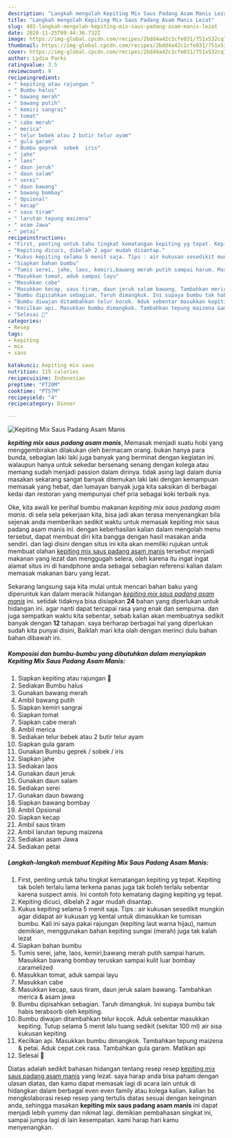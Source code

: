 ```yaml
---
description: "Langkah mengolah Kepiting Mix Saus Padang Asam Manis Lezat"
title: "Langkah mengolah Kepiting Mix Saus Padang Asam Manis Lezat"
slug: 401-langkah-mengolah-kepiting-mix-saus-padang-asam-manis-lezat
date: 2020-11-25T09:44:36.732Z
image: https://img-global.cpcdn.com/recipes/2bdd4a42c1cfe031/751x532cq70/kepiting-mix-saus-padang-asam-manis-foto-resep-utama.jpg
thumbnail: https://img-global.cpcdn.com/recipes/2bdd4a42c1cfe031/751x532cq70/kepiting-mix-saus-padang-asam-manis-foto-resep-utama.jpg
cover: https://img-global.cpcdn.com/recipes/2bdd4a42c1cfe031/751x532cq70/kepiting-mix-saus-padang-asam-manis-foto-resep-utama.jpg
author: Lydia Parks
ratingvalue: 3.5
reviewcount: 9
recipeingredient:
- " kepiting atau rajungan "
- " Bumbu halus"
- " bawang merah"
- " bawang putih"
- " kemiri sangrai"
- " tomat"
- " cabe merah"
- " merica"
- " telur bebek atau 2 butir telur ayam"
- " gula garam"
- " Bumbu geprek  sobek  iris"
- " jahe"
- " laos"
- " daun jeruk"
- " daun salam"
- " serei"
- " daun bawang"
- " bawang bombay"
- " Opsional"
- " kecap"
- " saus tiram"
- " larutan tepung maizena"
- " asam Jawa"
- " petai"
recipeinstructions:
- "First, penting untuk tahu tingkat kematangan kepiting yg tepat. Kepiting tak boleh terlalu lama terkena panas juga tak boleh terlalu sebentar karena suspect amis. Ini contoh foto kematang daging kepiting yg tepat."
- "Kepiting dicuci, dibelah 2 agar mudah disantap."
- "Kukus kepiting selama 5 menit saja. Tips : air kukusan sesedikit mungkin agar didapat air kukusan yg kental untuk dimasukkan ke tumisan bumbu. Kali ini saya pakai rajungan (kepiting laut warna hijau), namun demikian, menggunakan bahan kepiting sungai (merah) juga tak kalah lezat"
- "Siapkan bahan bumbu"
- "Tumis serei, jahe, laos, kemiri,bawang merah putih sampai harum. Masukkan bawang bombay teruskan sampai kulit luar bombay caramelized"
- "Masukkan tomat, aduk sampai layu"
- "Masukkan cabe"
- "Masukkan kecap, saus tiram, daun jeruk salam bawang. Tambahkan merica &amp; asam jawa"
- "Bumbu dipisahkan sebagian. Taruh dimangkuk. Ini supaya bumbu tak habis terabsorb oleh kepiting."
- "Bumbu diwajan ditambahkan telur kocok. Aduk sebentar masukkan kepiting. Tutup selama 5 menit lalu tuang sedikit (sekitar 100 ml) air sisa kukusan kepiting"
- "Kecilkan api. Masukkan bumbu dimangkok. Tambahkan tepung maizena &amp; petai. Aduk cepat.cek rasa. Tambahkan gula garam. Matikan api"
- "Selesai 🦀"
categories:
- Resep
tags:
- kepiting
- mix
- saus

katakunci: kepiting mix saus 
nutrition: 115 calories
recipecuisine: Indonesian
preptime: "PT20M"
cooktime: "PT57M"
recipeyield: "4"
recipecategory: Dinner

---
```



![Kepiting Mix Saus Padang Asam Manis](https://img-global.cpcdn.com/recipes/2bdd4a42c1cfe031/751x532cq70/kepiting-mix-saus-padang-asam-manis-foto-resep-utama.jpg)

<b><i>kepiting mix saus padang asam manis</i></b>, Memasak menjadi suatu hobi yang menggembirakan dilakukan oleh bermacam orang. bukan hanya para bunda, sebagian laki laki juga banyak yang berminat dengan kegiatan ini. walaupun hanya untuk sekedar bersenang senang dengan kolega atau memang sudah menjadi passion dalam dirinya. tidak asing lagi dalam dunia masakan sekarang sangat banyak ditemukan laki laki dengan kemampuan memasak yang hebat, dan lumayan banyak juga kita saksikan di berbagai kedai dan restoran yang mempunyai chef pria sebagai koki terbaik nya.



Oke, kita awali ke perihal bumbu makanan <i>kepiting mix saus padang asam manis</i>. di sela sela pekerjaan kita, bisa jadi akan terasa menyenangkan bila sejenak anda memberikan sedikit waktu untuk memasak kepiting mix saus padang asam manis ini. dengan keberhasilan kalian dalam mengolah menu tersebut, dapat membuat diri kita bangga dengan hasil masakan anda sendiri. dan lagi disini dengan situs ini kita akan memiliki rujukan untuk membuat olahan <u>kepiting mix saus padang asam manis</u> tersebut menjadi makanan yang lezat dan menggugah selera, oleh karena itu ingat ingat alamat situs ini di handphone anda sebagai sebagian referensi kalian dalam memasak makanan baru yang lezat.


Sekarang langsung saja kita mulai untuk mencari bahan baku yang diperuntuk kan dalam meracik hidangan <u><i>kepiting mix saus padang asam manis</i></u> ini. setidak tidaknya bisa disiapkan <b>24</b> bahan yang diperlukan untuk hidangan ini. agar nanti dapat tercapai rasa yang enak dan sempurna. dan juga sempatkan waktu kita sebentar, sebab kalian akan membuatnya sedikit banyak dengan <b>12</b> tahapan. saya berharap berbagai hal yang diperlukan sudah kita punyai disini, Baiklah mari kita olah dengan merinci dulu bahan bahan dibawah ini.

<!--inarticleads1-->

##### Komposisi dan bumbu-bumbu yang dibutuhkan dalam menyiapkan Kepiting Mix Saus Padang Asam Manis:

1. Siapkan  kepiting atau rajungan 🦀
1. Sediakan  Bumbu halus
1. Gunakan  bawang merah
1. Ambil  bawang putih
1. Siapkan  kemiri sangrai
1. Siapkan  tomat
1. Siapkan  cabe merah
1. Ambil  merica
1. Sediakan  telur bebek atau 2 butir telur ayam
1. Siapkan  gula garam
1. Gunakan  Bumbu geprek / sobek / iris
1. Siapkan  jahe
1. Sediakan  laos
1. Gunakan  daun jeruk
1. Gunakan  daun salam
1. Sediakan  serei
1. Gunakan  daun bawang
1. Siapkan  bawang bombay
1. Ambil  Opsional
1. Siapkan  kecap
1. Ambil  saus tiram
1. Ambil  larutan tepung maizena
1. Sediakan  asam Jawa
1. Sediakan  petai




<!--inarticleads2-->

##### Langkah-langkah membuat Kepiting Mix Saus Padang Asam Manis:

1. First, penting untuk tahu tingkat kematangan kepiting yg tepat. Kepiting tak boleh terlalu lama terkena panas juga tak boleh terlalu sebentar karena suspect amis. Ini contoh foto kematang daging kepiting yg tepat.
1. Kepiting dicuci, dibelah 2 agar mudah disantap.
1. Kukus kepiting selama 5 menit saja. Tips : air kukusan sesedikit mungkin agar didapat air kukusan yg kental untuk dimasukkan ke tumisan bumbu. Kali ini saya pakai rajungan (kepiting laut warna hijau), namun demikian, menggunakan bahan kepiting sungai (merah) juga tak kalah lezat
1. Siapkan bahan bumbu
1. Tumis serei, jahe, laos, kemiri,bawang merah putih sampai harum. Masukkan bawang bombay teruskan sampai kulit luar bombay caramelized
1. Masukkan tomat, aduk sampai layu
1. Masukkan cabe
1. Masukkan kecap, saus tiram, daun jeruk salam bawang. Tambahkan merica &amp; asam jawa
1. Bumbu dipisahkan sebagian. Taruh dimangkuk. Ini supaya bumbu tak habis terabsorb oleh kepiting.
1. Bumbu diwajan ditambahkan telur kocok. Aduk sebentar masukkan kepiting. Tutup selama 5 menit lalu tuang sedikit (sekitar 100 ml) air sisa kukusan kepiting
1. Kecilkan api. Masukkan bumbu dimangkok. Tambahkan tepung maizena &amp; petai. Aduk cepat.cek rasa. Tambahkan gula garam. Matikan api
1. Selesai 🦀




Diatas adalah sedikit bahasan hidangan tentang resep resep <u>kepiting mix saus padang asam manis</u> yang lezat. saya harap anda bisa paham dengan ulasan diatas, dan kamu dapat memasak lagi di acara lain untuk di hidangkan dalam berbagai even even family atau kolega kalian. kalian bs mengkolaborasi resep resep yang tertulis diatas sesuai dengan keinginan anda, sehingga masakan <b>kepiting mix saus padang asam manis</b> ini dapat menjadi lebih yummy dan nikmat lagi. demikian pembahasan singkat ini, sampai jumpa lagi di lain kesempatan. kami harap hari kamu menyenangkan.
